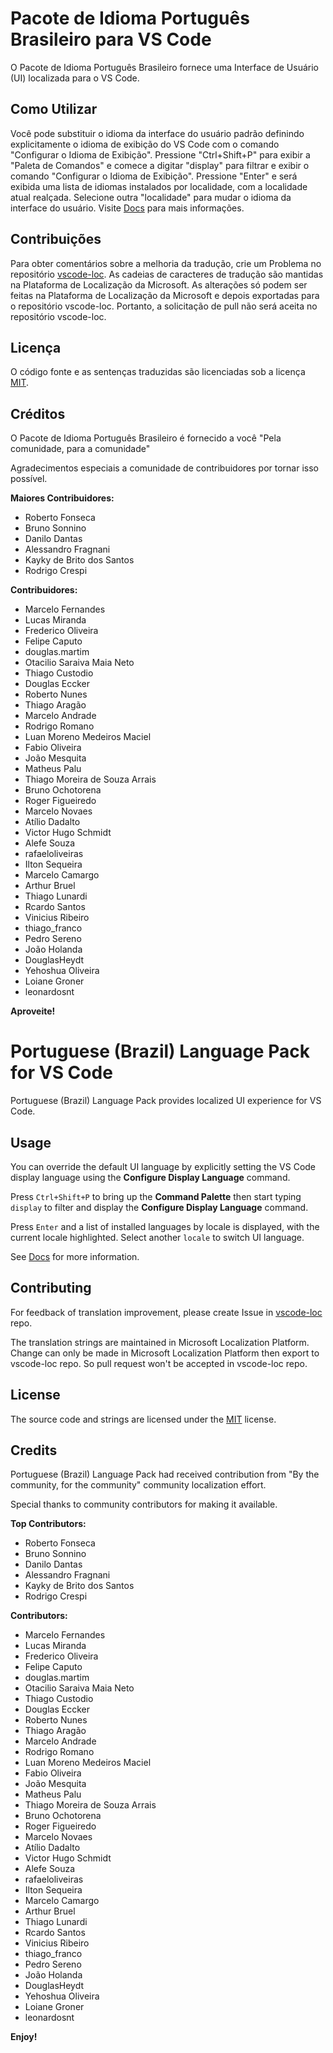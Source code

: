# Pacote de Idioma Português Brasileiro para VS Code

O Pacote de Idioma Português Brasileiro fornece uma Interface de Usuário (UI)
localizada para o VS Code.

## Como Utilizar

Você pode substituir o idioma da interface do usuário padrão definindo
explicitamente o idioma de exibição do VS Code com o comando "Configurar o
Idioma de Exibição". Pressione "Ctrl+Shift+P" para exibir a "Paleta de Comandos"
e comece a digitar "display" para filtrar e exibir o comando "Configurar o
Idioma de Exibição". Pressione "Enter" e será exibida uma lista de idiomas
instalados por localidade, com a localidade atual realçada. Selecione outra
"localidade" para mudar o idioma da interface do usuário. Visite
[Docs](https://go.microsoft.com/fwlink/?LinkId=761051) para mais informações.

## Contribuições

Para obter comentários sobre a melhoria da tradução, crie um Problema no
repositório [vscode-loc](https://github.com/microsoft/vscode-loc). As cadeias de
caracteres de tradução são mantidas na Plataforma de Localização da Microsoft.
As alterações só podem ser feitas na Plataforma de Localização da Microsoft e
depois exportadas para o repositório vscode-loc. Portanto, a solicitação de pull
não será aceita no repositório vscode-loc.

## Licença

O código fonte e as sentenças traduzidas são licenciadas sob a licença
[MIT](https://github.com/Microsoft/vscode-loc/blob/master/LICENSE.md).

## Créditos

O Pacote de Idioma Português Brasileiro é fornecido a você "Pela comunidade,
para a comunidade"

Agradecimentos especiais a comunidade de contribuidores por tornar isso
possível.

**Maiores Contribuidores:**

-   Roberto Fonseca
-   Bruno Sonnino
-   Danilo Dantas
-   Alessandro Fragnani
-   Kayky de Brito dos Santos
-   Rodrigo Crespi

**Contribuidores:**

-   Marcelo Fernandes
-   Lucas Miranda
-   Frederico Oliveira
-   Felipe Caputo
-   douglas.martim
-   Otacilio Saraiva Maia Neto
-   Thiago Custodio
-   Douglas Eccker
-   Roberto Nunes
-   Thiago Aragão
-   Marcelo Andrade
-   Rodrigo Romano
-   Luan Moreno Medeiros Maciel
-   Fabio Oliveira
-   João Mesquita
-   Matheus Palu
-   Thiago Moreira de Souza Arrais
-   Bruno Ochotorena
-   Roger Figueiredo
-   Marcelo Novaes
-   Atílio Dadalto
-   Victor Hugo Schmidt
-   Alefe Souza
-   rafaeloliveiras
-   Ilton Sequeira
-   Marcelo Camargo
-   Arthur Bruel
-   Thiago Lunardi
-   Rcardo Santos
-   Vinicius Ribeiro
-   thiago_franco
-   Pedro Sereno
-   João Holanda
-   DouglasHeydt
-   Yehoshua Oliveira
-   Loiane Groner
-   leonardosnt

**Aproveite!**

# Portuguese (Brazil) Language Pack for VS Code

Portuguese (Brazil) Language Pack provides localized UI experience for VS Code.

## Usage

You can override the default UI language by explicitly setting the VS Code
display language using the **Configure Display Language** command.

Press `Ctrl+Shift+P` to bring up the **Command Palette** then start typing
`display` to filter and display the **Configure Display Language** command.

Press `Enter` and a list of installed languages by locale is displayed, with the
current locale highlighted. Select another `locale` to switch UI language.

See [Docs](https://go.microsoft.com/fwlink/?LinkId=761051) for more information.

## Contributing

For feedback of translation improvement, please create Issue in
[vscode-loc](https://github.com/microsoft/vscode-loc) repo.

The translation strings are maintained in Microsoft Localization Platform.
Change can only be made in Microsoft Localization Platform then export to
vscode-loc repo. So pull request won't be accepted in vscode-loc repo.

## License

The source code and strings are licensed under the
[MIT](https://github.com/Microsoft/vscode-loc/blob/master/LICENSE.md) license.

## Credits

Portuguese (Brazil) Language Pack had received contribution from "By the
community, for the community" community localization effort.

Special thanks to community contributors for making it available.

**Top Contributors:**

-   Roberto Fonseca
-   Bruno Sonnino
-   Danilo Dantas
-   Alessandro Fragnani
-   Kayky de Brito dos Santos
-   Rodrigo Crespi

**Contributors:**

-   Marcelo Fernandes
-   Lucas Miranda
-   Frederico Oliveira
-   Felipe Caputo
-   douglas.martim
-   Otacilio Saraiva Maia Neto
-   Thiago Custodio
-   Douglas Eccker
-   Roberto Nunes
-   Thiago Aragão
-   Marcelo Andrade
-   Rodrigo Romano
-   Luan Moreno Medeiros Maciel
-   Fabio Oliveira
-   João Mesquita
-   Matheus Palu
-   Thiago Moreira de Souza Arrais
-   Bruno Ochotorena
-   Roger Figueiredo
-   Marcelo Novaes
-   Atílio Dadalto
-   Victor Hugo Schmidt
-   Alefe Souza
-   rafaeloliveiras
-   Ilton Sequeira
-   Marcelo Camargo
-   Arthur Bruel
-   Thiago Lunardi
-   Rcardo Santos
-   Vinicius Ribeiro
-   thiago_franco
-   Pedro Sereno
-   João Holanda
-   DouglasHeydt
-   Yehoshua Oliveira
-   Loiane Groner
-   leonardosnt

**Enjoy!**
